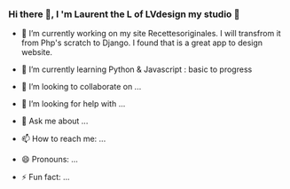 ### Hi there 👋, I 'm Laurent the L of LVdesign my studio 🤔

<!--
**lvdesign/lvdesign** is a ✨ _special_ ✨ repository because its `README.md` (this file) appears on your GitHub profile.

Here are some ideas to get you started:
-->


- 🔭 I’m currently working on my site Recettesoriginales. 
  I will transfrom it from Php's scratch to Django. I found that is a great app to design website.

- 🌱 I’m currently learning Python & Javascript : basic to progress

- 👯 I’m looking to collaborate on ...

- 🤔 I’m looking for help with ...

- 💬 Ask me about ...

- 📫 How to reach me: ...

- 😄 Pronouns: ...

- ⚡ Fun fact: ...

